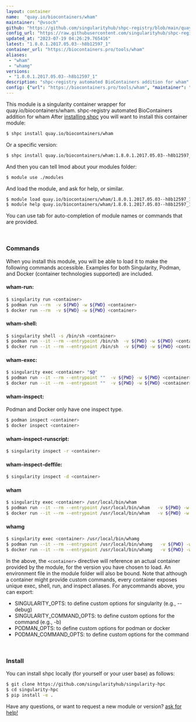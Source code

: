 ```yaml
---
layout: container
name:  "quay.io/biocontainers/wham"
maintainer: "@vsoch"
github: "https://github.com/singularityhub/shpc-registry/blob/main/quay.io/biocontainers/wham/container.yaml"
config_url: "https://raw.githubusercontent.com/singularityhub/shpc-registry/main/quay.io/biocontainers/wham/container.yaml"
updated_at: "2023-07-19 04:26:29.765416"
latest: "1.8.0.1.2017.05.03--h8b12597_1"
container_url: "https://biocontainers.pro/tools/wham"
aliases:
 - "wham"
 - "whamg"
versions:
 - "1.8.0.1.2017.05.03--h8b12597_1"
description: "shpc-registry automated BioContainers addition for wham"
config: {"url": "https://biocontainers.pro/tools/wham", "maintainer": "@vsoch", "description": "shpc-registry automated BioContainers addition for wham", "latest": {"1.8.0.1.2017.05.03--h8b12597_1": "sha256:75692dde972a675794d3e570d38798acb7f6965deda2ce1d54ed228159394063"}, "tags": {"1.8.0.1.2017.05.03--h8b12597_1": "sha256:75692dde972a675794d3e570d38798acb7f6965deda2ce1d54ed228159394063"}, "docker": "quay.io/biocontainers/wham", "aliases": {"wham": "/usr/local/bin/wham", "whamg": "/usr/local/bin/whamg"}}
---
```


This module is a singularity container wrapper for quay.io/biocontainers/wham.
shpc-registry automated BioContainers addition for wham
After [installing shpc](#install) you will want to install this container module:


```bash
$ shpc install quay.io/biocontainers/wham
```

Or a specific version:

```bash
$ shpc install quay.io/biocontainers/wham:1.8.0.1.2017.05.03--h8b12597_1
```

And then you can tell lmod about your modules folder:

```bash
$ module use ./modules
```

And load the module, and ask for help, or similar.

```bash
$ module load quay.io/biocontainers/wham/1.8.0.1.2017.05.03--h8b12597_1
$ module help quay.io/biocontainers/wham/1.8.0.1.2017.05.03--h8b12597_1
```

You can use tab for auto-completion of module names or commands that are provided.

<br>

### Commands

When you install this module, you will be able to load it to make the following commands accessible.
Examples for both Singularity, Podman, and Docker (container technologies supported) are included.

#### wham-run:

```bash
$ singularity run <container>
$ podman run --rm  -v ${PWD} -w ${PWD} <container>
$ docker run --rm  -v ${PWD} -w ${PWD} <container>
```

#### wham-shell:

```bash
$ singularity shell -s /bin/sh <container>
$ podman run --it --rm --entrypoint /bin/sh  -v ${PWD} -w ${PWD} <container>
$ docker run --it --rm --entrypoint /bin/sh  -v ${PWD} -w ${PWD} <container>
```

#### wham-exec:

```bash
$ singularity exec <container> "$@"
$ podman run --it --rm --entrypoint ""  -v ${PWD} -w ${PWD} <container> "$@"
$ docker run --it --rm --entrypoint ""  -v ${PWD} -w ${PWD} <container> "$@"
```

#### wham-inspect:

Podman and Docker only have one inspect type.

```bash
$ podman inspect <container>
$ docker inspect <container>
```

#### wham-inspect-runscript:

```bash
$ singularity inspect -r <container>
```

#### wham-inspect-deffile:

```bash
$ singularity inspect -d <container>
```


#### wham

```bash
$ singularity exec <container> /usr/local/bin/wham
$ podman run --it --rm --entrypoint /usr/local/bin/wham   -v ${PWD} -w ${PWD} <container> -c " $@"
$ docker run --it --rm --entrypoint /usr/local/bin/wham   -v ${PWD} -w ${PWD} <container> -c " $@"
```


#### whamg

```bash
$ singularity exec <container> /usr/local/bin/whamg
$ podman run --it --rm --entrypoint /usr/local/bin/whamg   -v ${PWD} -w ${PWD} <container> -c " $@"
$ docker run --it --rm --entrypoint /usr/local/bin/whamg   -v ${PWD} -w ${PWD} <container> -c " $@"
```



In the above, the `<container>` directive will reference an actual container provided
by the module, for the version you have chosen to load. An environment file in the
module folder will also be bound. Note that although a container
might provide custom commands, every container exposes unique exec, shell, run, and
inspect aliases. For anycommands above, you can export:

 - SINGULARITY_OPTS: to define custom options for singularity (e.g., --debug)
 - SINGULARITY_COMMAND_OPTS: to define custom options for the command (e.g., -b)
 - PODMAN_OPTS: to define custom options for podman or docker
 - PODMAN_COMMAND_OPTS: to define custom options for the command

<br>

### Install

You can install shpc locally (for yourself or your user base) as follows:

```bash
$ git clone https://github.com/singularityhub/singularity-hpc
$ cd singularity-hpc
$ pip install -e .
```

Have any questions, or want to request a new module or version? [ask for help!](https://github.com/singularityhub/singularity-hpc/issues)
